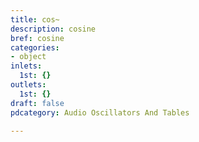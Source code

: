 ```yaml
---
title: cos~
description: cosine
bref: cosine
categories:
- object
inlets:
  1st: {}
outlets:
  1st: {}
draft: false
pdcategory: Audio Oscillators And Tables

---
```


